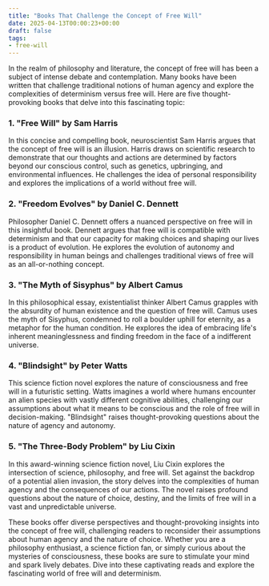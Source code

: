 ```yaml
---
title: "Books That Challenge the Concept of Free Will"
date: 2025-04-13T00:00:23+00:00
draft: false
tags:
- free-will
---
```


In the realm of philosophy and literature, the concept of free will has been a subject of intense debate and contemplation. Many books have been written that challenge traditional notions of human agency and explore the complexities of determinism versus free will. Here are five thought-provoking books that delve into this fascinating topic:

### 1. "Free Will" by Sam Harris

In this concise and compelling book, neuroscientist Sam Harris argues that the concept of free will is an illusion. Harris draws on scientific research to demonstrate that our thoughts and actions are determined by factors beyond our conscious control, such as genetics, upbringing, and environmental influences. He challenges the idea of personal responsibility and explores the implications of a world without free will.

### 2. "Freedom Evolves" by Daniel C. Dennett

Philosopher Daniel C. Dennett offers a nuanced perspective on free will in this insightful book. Dennett argues that free will is compatible with determinism and that our capacity for making choices and shaping our lives is a product of evolution. He explores the evolution of autonomy and responsibility in human beings and challenges traditional views of free will as an all-or-nothing concept.

### 3. "The Myth of Sisyphus" by Albert Camus

In this philosophical essay, existentialist thinker Albert Camus grapples with the absurdity of human existence and the question of free will. Camus uses the myth of Sisyphus, condemned to roll a boulder uphill for eternity, as a metaphor for the human condition. He explores the idea of embracing life's inherent meaninglessness and finding freedom in the face of a indifferent universe.

### 4. "Blindsight" by Peter Watts

This science fiction novel explores the nature of consciousness and free will in a futuristic setting. Watts imagines a world where humans encounter an alien species with vastly different cognitive abilities, challenging our assumptions about what it means to be conscious and the role of free will in decision-making. "Blindsight" raises thought-provoking questions about the nature of agency and autonomy.

### 5. "The Three-Body Problem" by Liu Cixin

In this award-winning science fiction novel, Liu Cixin explores the intersection of science, philosophy, and free will. Set against the backdrop of a potential alien invasion, the story delves into the complexities of human agency and the consequences of our actions. The novel raises profound questions about the nature of choice, destiny, and the limits of free will in a vast and unpredictable universe.

These books offer diverse perspectives and thought-provoking insights into the concept of free will, challenging readers to reconsider their assumptions about human agency and the nature of choice. Whether you are a philosophy enthusiast, a science fiction fan, or simply curious about the mysteries of consciousness, these books are sure to stimulate your mind and spark lively debates. Dive into these captivating reads and explore the fascinating world of free will and determinism.